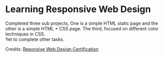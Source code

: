 # Learning Responsive Web Design
Completed three sub projects, One is a simple HTML static page and the other is a simple HTML + CSS page. The third, focused on different color techniques in CSS.
<br>
Yet to complete other tasks.

Credits: [Reponsive Web Design Certification ](https://www.freecodecamp.org/learn/2022/responsive-web-design/)
